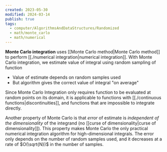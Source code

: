 ```yaml
---
created: 2023-05-30
modified: 2024-03-14
publish: true
tags:
  - computer/AlgorithmsAndDataStructures/Randomized
  - math/monte_carlo
  - math/numerical
---
```


**Monte Carlo integration** uses [[Monte Carlo method|Monte Carlo method]] to perform [[./numerical integration|numerical integration]]. With Monte Carlo integration, we estimate value of integral using random sampling of function
- Value of estimate depends on random samples used
- But algorithm gives the correct value of integral "on average"

Since Monte Carlo Integration only requires function to be evaluated at random points on its domain, it is applicable to functions with [[./continuous functions|discontinuities]], and functions that are impossible to integrate directly.

Another property of Monte Carlo is that *error* of estimate is *independent of the dimensionality* of the integrand (no [[curse of dimensionality|curse of dimensionality]]). This property makes Monte Carlo the only practical numerical integration algorithm for high-dimensional integrals. The error only depends on the number of random samples used, and it decreases at a rate of $O(\sqrt{N})$ in the number of samples.